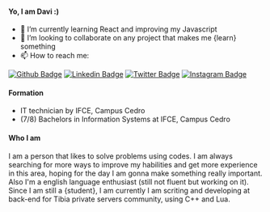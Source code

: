 #### Yo, I am Davi :)

- 🌱 I’m currently learning React and improving my Javascript
- 👯 I’m looking to collaborate on any project that makes me {learn} something
- 📫 How to reach me:

[![Github Badge](https://img.shields.io/badge/-Github-000?style=flat-square&logo=Github&logoColor=white&link=https://github.com/worthdavi)](https://github.com/worthdavi) [![Linkedin Badge](https://img.shields.io/badge/-LinkedIn-blue?style=flat-square&logo=Linkedin&logoColor=white&link=https://www.linkedin.com/in/worthdavi/)](https://www.linkedin.com/in/worthdavi/) [![Twitter Badge](https://img.shields.io/badge/-Twitter-1ca0f1?style=flat-square&labelColor=1ca0f1&logo=twitter&logoColor=white&link=https://twitter.com/worthdavi)](https://twitter.com/worthdavi) [![Instagram Badge](https://img.shields.io/badge/-Instagram-purple?style=flat-square&labelColor=darkpink&logo=instagram&logoColor=white&link=https://instagram.com/worthdavi)](https://twitter.com/worthdavi) 


#### Formation
- IT technician by IFCE, Campus Cedro
- (7/8) Bachelors in Information Systems at IFCE, Campus Cedro
#### Who I am
I am a person that likes to solve problems using codes. I am always searching for more ways to improve my habilities and get more experience in this area, hoping for the day I am gonna make something really important. Also I'm a english language enthusiast (still not fluent but working on it).
Since I am still a {student}, I am currently I am scriting and developing at back-end for Tibia private servers community, using C++ and Lua. 
